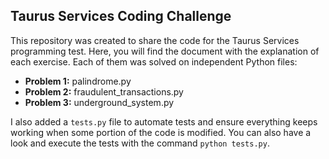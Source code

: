 ## Taurus Services Coding Challenge

This repository was created to share the code for the Taurus Services programming test. Here, you will find the document with the explanation of each exercise. Each of them was solved on independent Python files:

- **Problem 1:** palindrome.py
- **Problem 2:** fraudulent_transactions.py
- **Problem 3:** underground_system.py

I also added a `tests.py` file to automate tests and ensure everything keeps working when some portion of the code is modified. You can also have a look and execute the tests with the command `python tests.py`.